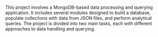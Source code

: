This project involves a MongoDB-based data processing and querying application. It includes several modules designed to build a database, populate collections with data from JSON files, and perform analytical queries. The project is divided into two main tasks, each with different approaches to data handling and querying.

